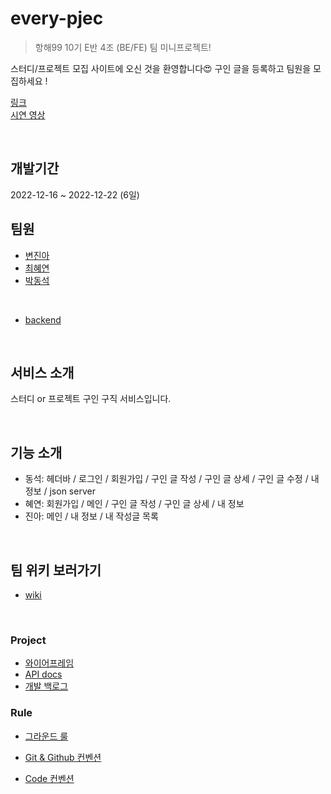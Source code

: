 # every-pjec

> 항해99 10기 E반 4조 (BE/FE) 팀 미니프로젝트!

스터디/프로젝트 모집 사이트에 오신 것을 환영합니다😍 구인 글을 등록하고 팀원을 모집하세요 !

[링크](https://everypjec.vercel.app/)  
[시연 영상](https://youtu.be/K1YT4FQeO_U)

<br>

## 개발기간

2022-12-16 ~ 2022-12-22 (6일)


## 팀원

- [변진아](https://github.com/jinah-byun)
- [최혜연](https://github.com/heayounchoi)
- [박동석](https://github.com/pds0309)

<br>

- [backend](https://github.com/dy-p-code/EveryPjec/tree/main)


<br>

## 서비스 소개

스터디 or 프로젝트 구인 구직 서비스입니다.

<br>


## 기능 소개

- 동석: 헤더바 / 로그인 / 회원가입 / 구인 글 작성 / 구인 글 상세 / 구인 글 수정 / 내 정보 / json server
- 혜연: 회원가입 / 메인 / 구인 글 작성 / 구인 글 상세 / 내 정보
- 진아: 메인 / 내 정보 / 내 작성글 목록

<br>

## 팀 위키 보러가기

- [wiki](https://github.com/pds0309/hanghae-10e-w6-every-pjec/wiki)

<br>

### Project

- [와이어프레임](https://www.figma.com/file/S8RYtRrMruzWisojrAIHgR/hang99-w5-study?node-id=0%3A1&t=Br7ME7uJgnQw4WcP-1)
- [API docs](https://www.notion.so/9ecc5856292c435d9bbff0bd20cdfe2d?v=bc61f118e7f44dd39da162b4dfb13407)
- [개발 백로그](https://docs.google.com/spreadsheets/d/1jzTc3vOL9oFTEQuG9U3qJ6lw3sRNsS1sgjaIaRYq6Jk/edit#gid=0)

### Rule

- [그라운드 룰](https://github.com/pds0309/hanghae-10e-w6-every-pjec/wiki/%ED%8C%80-%EA%B7%B8%EB%9D%BC%EC%9A%B4%EB%93%9C-%EB%A3%B0)

- [Git & Github 컨벤션](https://github.com/pds0309/hanghae-10e-w6-every-pjec/wiki/Git-&-Github-%EC%BB%A8%EB%B2%A4%EC%85%98)

- [Code 컨벤션](https://github.com/pds0309/hanghae-10e-w6-every-pjec/wiki/Code-%EC%BB%A8%EB%B2%A4%EC%85%98)
